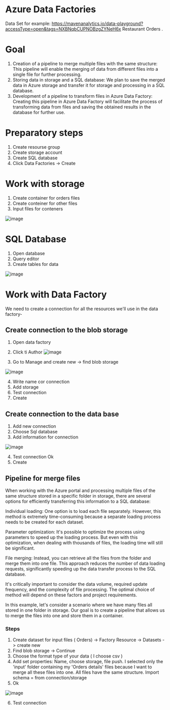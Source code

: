 # Azure Data Factories

Data Set for example: https://mavenanalytics.io/data-playground?accessType=open&tags=NXBNqbCUPNOBzgZYNeH6x  Restaurant Orders .

# Goal

1. Creation of a pipeline to merge multiple files with the same structure: This pipeline will enable the merging of data from different files into a single file for further processing.
2. Storing data in storage and a SQL database: We plan to save the merged data in Azure storage and transfer it for storage and processing in a SQL database.
3. Development of a pipeline to transform files in Azure Data Factory: Creating this pipeline in Azure Data Factory will facilitate the process of transforming data from files and saving the obtained results in the database for further use.

# Preparatory steps
1. Create resourse group
2. Create storage account
3. Create SQL database
4. Click Data Factories -> Create

# Work with storage

1. Create container for orders files
2. Create conteiner for other files
3. Input files for conteners

![image](https://github.com/olga12401/Azure_Data_Factories/assets/86374953/123f30ac-28f2-4f64-99df-7fbc53f9df50)

# SQL Database
1. Open database
2. Query editor
3. Create tables for data

![image](https://github.com/olga12401/Azure_Data_Factories/assets/86374953/16a06bce-236c-43e4-a810-abefb31a43b3)

# Work with Data Factory

We need to create a connection for all the resources we'll use in the data factory-

## Create connection to the blob storage

1. Open data factory

2. Click ti Author  ![image](https://github.com/olga12401/Azure_Data_Factories/assets/86374953/a52767da-4224-4e59-97b7-ecce3e1785d6)

3. Go to Manage and create new -> find blob storage
   
![image](https://github.com/olga12401/Azure_Data_Factories/assets/86374953/bf1d4d11-6102-4887-9a0c-af56c9e9af87)

4. Write name cor connection
5. Add storage
6. Test connection
7. Create

## Create connection to the data base

1. Add new connection
2. Choose Sql database
3. Add information for connection

![image](https://github.com/olga12401/Azure_Data_Factories/assets/86374953/e719d4d3-b2f5-4834-abd8-84ed763cfae1)

4. Test connection Ok
5. Create

## Pipeline for merge files

When working with the Azure portal and processing multiple files of the same structure stored in a specific folder in storage, there are several options for efficiently transferring this information to a SQL database:

Individual loading: One option is to load each file separately. However, this method is extremely time-consuming because a separate loading process needs to be created for each dataset.

Parameter optimization: It's possible to optimize the process using parameters to speed up the loading process. But even with this optimization, when dealing with thousands of files, the loading time will still be significant.

File merging: Instead, you can retrieve all the files from the folder and merge them into one file. This approach reduces the number of data loading requests, significantly speeding up the data transfer process to the SQL database.

It's critically important to consider the data volume, required update frequency, and the complexity of file processing. The optimal choice of method will depend on these factors and project requirements.

In this example, let's consider a scenario where we have many files all stored in one folder in storage. Our goal is to create a pipeline that allows us to merge the files into one and store them in a container. 

### Steps 

1. Create dataset for input files ( Orders) -> Factory Resource -> Datasets -> create new
2. Find blob storage -> Continue
3. Choose the format type of your data ( I choose csv )
4. Add set properties: Name, choose storage, file push. I selected only the 'input' folder containing my 'Orders details' files because I want to merge all these files into one. All files have the same structure. Import schema = from connection/storage
5. Ok

![image](https://github.com/olga12401/Azure_Data_Factories/assets/86374953/8d043a91-edd3-4ef0-ae6f-3cf7034567e2)

6. Test connection


